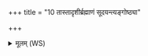 +++
title = "10 तास्तादृशीर्ब्रह्माणं सूदयन्त्यङ्गोष्ठ्या"

+++
<details><summary>मूलम् (WS)</summary>

तास्तादृशीर्ब्रह्माणं सूदयन्त्यङ्गोष्ठ्या स्तोत्र्या जीवधन्याः।  
या विश्वस्य शुचिकृतो अयातोर्गाव इव पयसा स्था सुजाताः॥ १२ ॥  
विश्वाद्रिप्रान्मुञ्चत सिन्धवो नो यान्येनांसि चकृमा तनूभिः ।  
इन्द्रप्रशिष्टा वरुणप्रसूता आ सिञ्चतापो मध्वा समुद्रे ॥ १३ ॥
</details>